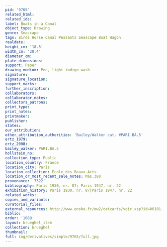 ```yaml
---
pid: '9765'
related_html: 
related_ids: 
label: Boats in a Canal
object_type: Drawing
genre: Seascape
tags: Birds Horse Canal Peasants Seascape Boat Wagon
realdate: 
height_cm: '18.5'
width_cm: '28.4'
diameter_cm: 
plate_dimensions: 
support: Paper
drawing_medium: Pen, light indigo wash
signature: 
signature_location: 
support_marks: 
further_inscription: 
collaborators: 
collaborator_notes: 
collectors_patrons: 
print_type: 
print_notes: 
printmaker: 
publisher: 
states: 
our_attribution: 
other_attribution_authorities: 'Bailey/Walker cat. #PARI.BA.5'
ertz_1979: 
ertz_2008: 
bailey_walker: PARI.BA.5
hollstein_no: 
collection_type: Public
location_country: France
location_city: Paris
location_collection: École des Beaux-Arts
location_or_most_recent_sale_notes: Mas.388
provenance: '7322'
bibliography: Paris 1930, nr. 87; Paris 1947, nr. 22
exhibition_history: Paris 1930, nr. 87|Paris 1947, nr. 22
related_works: 
copies_and_variants: 
curatorial_files: 
external_resources: http://www.ensba.fr/ow2/catzarts/voir.xsp?id=00101-23831&qid=sdx_q3&n=4&sf=&e=
biblio: 
order: '1089'
layout: brueghel_item
collection: brueghel
thumbnail: 
full: img/derivatives/simple/9765/full.jpg
---
```

